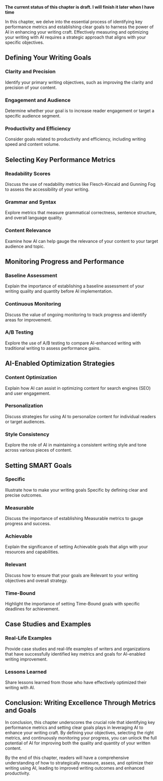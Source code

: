 **The current status of this chapter is draft. I will finish it later when I have time**

In this chapter, we delve into the essential process of identifying key performance metrics and establishing clear goals to harness the power of AI in enhancing your writing craft. Effectively measuring and optimizing your writing with AI requires a strategic approach that aligns with your specific objectives.

Defining Your Writing Goals
---------------------------

### Clarity and Precision

Identify your primary writing objectives, such as improving the clarity and precision of your content.

### Engagement and Audience

Determine whether your goal is to increase reader engagement or target a specific audience segment.

### Productivity and Efficiency

Consider goals related to productivity and efficiency, including writing speed and content volume.

Selecting Key Performance Metrics
---------------------------------

### Readability Scores

Discuss the use of readability metrics like Flesch-Kincaid and Gunning Fog to assess the accessibility of your writing.

### Grammar and Syntax

Explore metrics that measure grammatical correctness, sentence structure, and overall language quality.

### Content Relevance

Examine how AI can help gauge the relevance of your content to your target audience and topic.

Monitoring Progress and Performance
-----------------------------------

### Baseline Assessment

Explain the importance of establishing a baseline assessment of your writing quality and quantity before AI implementation.

### Continuous Monitoring

Discuss the value of ongoing monitoring to track progress and identify areas for improvement.

### A/B Testing

Explore the use of A/B testing to compare AI-enhanced writing with traditional writing to assess performance gains.

AI-Enabled Optimization Strategies
----------------------------------

### Content Optimization

Explain how AI can assist in optimizing content for search engines (SEO) and user engagement.

### Personalization

Discuss strategies for using AI to personalize content for individual readers or target audiences.

### Style Consistency

Explore the role of AI in maintaining a consistent writing style and tone across various pieces of content.

Setting SMART Goals
-------------------

### Specific

Illustrate how to make your writing goals Specific by defining clear and precise outcomes.

### Measurable

Discuss the importance of establishing Measurable metrics to gauge progress and success.

### Achievable

Explain the significance of setting Achievable goals that align with your resources and capabilities.

### Relevant

Discuss how to ensure that your goals are Relevant to your writing objectives and overall strategy.

### Time-Bound

Highlight the importance of setting Time-Bound goals with specific deadlines for achievement.

Case Studies and Examples
-------------------------

### Real-Life Examples

Provide case studies and real-life examples of writers and organizations that have successfully identified key metrics and goals for AI-enabled writing improvement.

### Lessons Learned

Share lessons learned from those who have effectively optimized their writing with AI.

Conclusion: Writing Excellence Through Metrics and Goals
--------------------------------------------------------

In conclusion, this chapter underscores the crucial role that identifying key performance metrics and setting clear goals plays in leveraging AI to enhance your writing craft. By defining your objectives, selecting the right metrics, and continuously monitoring your progress, you can unlock the full potential of AI for improving both the quality and quantity of your written content.

By the end of this chapter, readers will have a comprehensive understanding of how to strategically measure, assess, and optimize their writing using AI, leading to improved writing outcomes and enhanced productivity.
